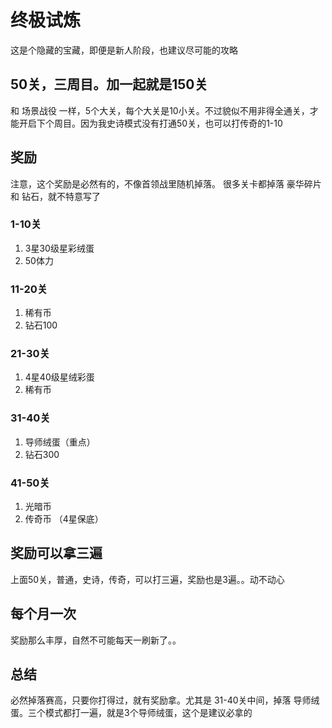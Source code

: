 # 终极试炼

这是个隐藏的宝藏，即便是新人阶段，也建议尽可能的攻略

## 50关，三周目。加一起就是150关

和 场景战役 一样，5个大关，每个大关是10小关。不过貌似不用非得全通关，才能开启下个周目。因为我史诗模式没有打通50关，也可以打传奇的1-10

## 奖励

注意，这个奖励是必然有的，不像首领战里随机掉落。 很多关卡都掉落 豪华碎片 和 钻石，就不特意写了

### 1-10关

1. 3星30级星彩绒蛋
2. 50体力

### 11-20关

1. 稀有币
2. 钻石100

### 21-30关

1. 4星40级星绒彩蛋
2. 稀有币

### 31-40关

1. 导师绒蛋（重点）
2. 钻石300

### 41-50关

1. 光暗币
2. 传奇币 （4星保底）

## 奖励可以拿三遍

上面50关，普通，史诗，传奇，可以打三遍，奖励也是3遍。。动不动心

## 每个月一次

奖励那么丰厚，自然不可能每天一刷新了。。

## 总结

必然掉落赛高，只要你打得过，就有奖励拿。尤其是 31-40关中间，掉落 导师绒蛋。三个模式都打一遍，就是3个导师绒蛋，这个是建议必拿的

